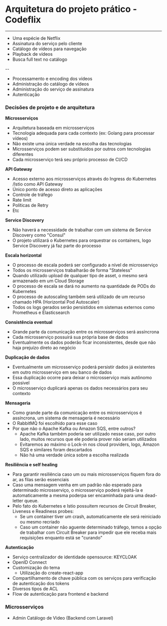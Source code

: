 # Arquitetura do projeto prático - Codeflix
---
- Uma espécie de Netflix
- Assinatura do serviço pelo cliente
- Catálogo de vídeos para navegação
- Playback de vídeos
- Busca full text no catálogo

--

- Processamento e encoding dos vídeos
- Administração do catálogo de vídeos
- Administração do serviço de assinatura
- Autenticação

### Decisões de projeto e de arquitetura

**Microsserviços**
- Arquitetura baseada em microsserviços
- Tecnologia adequada para cada contexto (ex: Golang para processar vídeos)
- Não existe uma única verdade na escolha das tecnologias
- Microsserviços podem ser substituidos por outros com tecnologias diferentes
- Cada microsserviço terá seu próprio processo de CI/CD

**API Gateway**
- Acesso externo aos microsserviços através do Ingress do Kubernetes /Istio como API Gateway
- Único ponto de acesso direto as aplicações
- Controle de tráfego
- Rate limit
- Políticas de Retry
- Etc

**Service Discovery**
- Não haverá a necessidade de trabalhar com um sistema de Service Discovery como "Consul"
- O projeto utilizará o Kubernetes para orquestrar os containers, logo Service Discovery já faz parte do processo

**Escala horizontal**
- O processo de escala poderá ser configurado a nível de microsserviço
- Todos os microsserviços trabalharão de forma "Stateless"
- Quando utilizado upload de qualquer tipo de asset, o mesmo será armazenado em um Cloud Storage
- O processo de escala se dará no aumento na quantidade de PODs do Kubernetes
- O processo de autoscaling também será utilizado de um recurso chamado HPA (Horizontal Pod Autoscaler)
- Todos os logs gerados serão persistidos em sistemas externos como Prometheus e Elasticsearch

**Consistência eventual**
- Grande parte da comunicação entre os microsserviços será assíncrona
- Cada microsserviço possuirá sua própria base de dados
- Eventualmente os dados poderão ficar inconsistentes, desde que não haja prejuízo direto ao negócio

**Duplicação de dados**
- Eventualmente um microsserviço poderá persistir dados já existentes em outro microsserviço em seu banco de dados
- Essa duplicação ocorre para deixar o microsserviço mais autônomo possivel
- O microsserviço duplicará apenas os dados necessários para seu contexto

**Mensageria**
- Como grande parte da comunicação entre os microsserviços é assíncrona, um sistema de mensageria é necessário
- O RabbitMQ foi escolhido para esse caso
- Por que não o Apache Kafka ou Amazon SQS, entre outros?
    - Apache Kafka também poderia ser utilizado nesse caso, por outro lado, muitos recursos que ele poderia prover não seriam utilizados
    - Evitaremos ao máximo o Lock-in nos cloud providers, logo, Amazon SQS e similares foram descartados
    - Não há uma verdade única sobre a escolha realizada

**Resiliência e self healing**
- Para garantir resiliência caso um ou mais microsserviços fiquem fora do ar, as filas serão essenciais
- Caso uma mensagem venha em um padrão não esperado para determinado microsserviço, o microsserviço poderá rejeitá-la e automaticamente a mesma poderpa ser encaminhada para uma dead-letter queue.
- Pelo fato do Kubernetes e Istio possuitem recursos de Circuit Breaker, Liveness e Readiness probes:
    - Se um container tiver um crash, automaticamente ele será reiniciado ou mesmo recriado
    - Caso um container não aguente determinado tráfego, temos a opção de trabalhar com Circuit Breaker para impedir que ele receba mais requisições enquanto está se "curando"

**Autenticação**
- Serviço centralizador de identidade opensource: KEYCLOAK
- OpenID Connect
- Customização do tema
  - Utilização do create-react-app
- Compartilhamento de chave pública com os serviços para verificação de autenticação dos tokens
- Diversos tipos de ACL
- Flow de autenticação para frontend e backend

### Microsserviços
- Admin Catálogo de Video (Backend com Laravel)